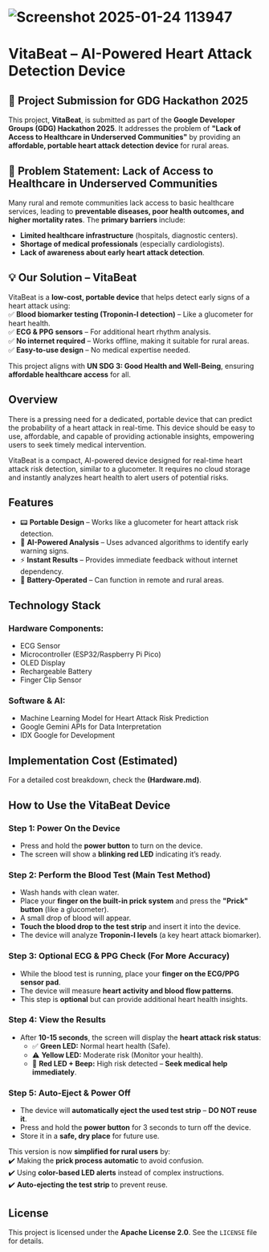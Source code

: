 # ![Screenshot 2025-01-24 113947](https://github.com/user-attachments/assets/3c24cd87-d202-40b8-8882-7cf21922c1f2)



# VitaBeat – AI-Powered Heart Attack Detection Device  

## 🚀 Project Submission for GDG Hackathon 2025  

This project, **VitaBeat**, is submitted as part of the **Google Developer Groups (GDG) Hackathon 2025**. It addresses the problem of **"Lack of Access to Healthcare in Underserved Communities"** by providing an **affordable, portable heart attack detection device** for rural areas.  

## 🏥 Problem Statement: Lack of Access to Healthcare in Underserved Communities  

Many rural and remote communities lack access to basic healthcare services, leading to **preventable diseases, poor health outcomes, and higher mortality rates**. The **primary barriers** include:  
- **Limited healthcare infrastructure** (hospitals, diagnostic centers).  
- **Shortage of medical professionals** (especially cardiologists).  
- **Lack of awareness about early heart attack detection**.  

## 💡 Our Solution – VitaBeat  

VitaBeat is a **low-cost, portable device** that helps detect early signs of a heart attack using:  
✅ **Blood biomarker testing (Troponin-I detection)** – Like a glucometer for heart health.  
✅ **ECG & PPG sensors** – For additional heart rhythm analysis.  
✅ **No internet required** – Works offline, making it suitable for rural areas.  
✅ **Easy-to-use design** – No medical expertise needed.  

This project aligns with **UN SDG 3: Good Health and Well-Being**, ensuring **affordable healthcare access** for all.  


## Overview  
There is a pressing need for a dedicated, portable device that can predict the probability of a heart attack in real-time. This device should be easy to use, affordable, and capable of providing actionable insights, empowering users to seek timely medical intervention.

VitaBeat is a compact, AI-powered device designed for real-time heart attack risk detection, similar to a glucometer. It requires no cloud storage and instantly analyzes heart health to alert users of potential risks.  

## Features  
- 📟 **Portable Design** – Works like a glucometer for heart attack risk detection.  
- 🔬 **AI-Powered Analysis** – Uses advanced algorithms to identify early warning signs.  
- ⚡ **Instant Results** – Provides immediate feedback without internet dependency.  
- 🔋 **Battery-Operated** – Can function in remote and rural areas.  

## Technology Stack  

### Hardware Components:  
- ECG Sensor  
- Microcontroller (ESP32/Raspberry Pi Pico)  
- OLED Display  
- Rechargeable Battery  
- Finger Clip Sensor  

### Software & AI:  
- Machine Learning Model for Heart Attack Risk Prediction  
- Google Gemini APIs for Data Interpretation  
- IDX Google for Development  

## Implementation Cost (Estimated)

For a detailed cost breakdown, check the **(Hardware.md)**.

  
## How to Use the VitaBeat Device  

### **Step 1: Power On the Device**  
- Press and hold the **power button** to turn on the device.  
- The screen will show a **blinking red LED** indicating it’s ready.  

### **Step 2: Perform the Blood Test (Main Test Method)**  
- Wash hands with clean water.  
- Place your **finger on the built-in prick system** and press the **"Prick" button** (like a glucometer).  
- A small drop of blood will appear.  
- **Touch the blood drop to the test strip** and insert it into the device.  
- The device will analyze **Troponin-I levels** (a key heart attack biomarker).  

### **Step 3: Optional ECG & PPG Check (For More Accuracy)**  
- While the blood test is running, place your **finger on the ECG/PPG sensor pad**.  
- The device will measure **heart activity and blood flow patterns**.  
- This step is **optional** but can provide additional heart health insights.  

### **Step 4: View the Results**  
- After **10-15 seconds**, the screen will display the **heart attack risk status**:  
  - ✅ **Green LED:** Normal heart health (Safe).  
  - ⚠️ **Yellow LED:** Moderate risk (Monitor your health).  
  - 🚨 **Red LED + Beep:** High risk detected – **Seek medical help immediately**.  

### **Step 5: Auto-Eject & Power Off**  
- The device will **automatically eject the used test strip** – **DO NOT reuse it**.  
- Press and hold the **power button** for 3 seconds to turn off the device.  
- Store it in a **safe, dry place** for future use.  



This version is now **simplified for rural users** by:    
✔️ Making the **prick process automatic** to avoid confusion.  
✔️ Using **color-based LED alerts** instead of complex instructions.  
✔️ **Auto-ejecting the test strip** to prevent reuse.  
  

## License  
This project is licensed under the **Apache License 2.0**. See the `LICENSE` file for details.  

